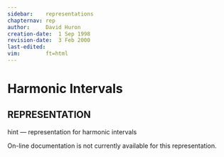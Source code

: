 ```yaml
---
sidebar:	representations
chapternav:	rep
author:		David Huron
creation-date:	1 Sep 1998
revision-date:	3 Feb 2000
last-edited:	
vim:		ft=html
---
```



Harmonic Intervals
=============================================

## REPRESENTATION ##

<span class="rep">hint</span> &mdash; representation for harmonic intervals

On-line documentation is not currently available for this
representation.

